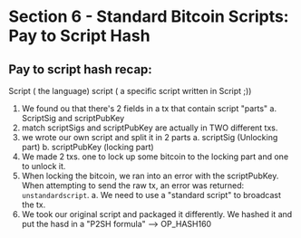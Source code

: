 # Section 6 - Standard Bitcoin Scripts: Pay to Script Hash

## Pay to script hash recap:

Script ( the language)
script ( a specific script written in Script ;))

1. We found ou that there's 2 fields in a tx that contain script "parts"
    a. ScriptSig and scriptPubKey
2. match scriptSigs and scriptPubKey are actually in TWO different txs.
3. we wrote our own script and split it in 2 parts
    a. scriptSig (Unlocking part)
    b. scriptPubKey (locking part)
4. We made 2 txs. one to lock up some bitcoin to the locking part and one to unlock it.
5. When locking the bitcoin, we ran into an error with the scriptPubKey. When attempting to send the raw tx, an error was returned: ```unstandardscript```.
    a. We need to use a "standard script" to broadcast the tx.
6. We took our original script and packaged it differently. We hashed it and put the hasd in a "P2SH formula" --> OP_HASH160 <script> OP_EQUAL
7. We put the P2SH script into our scriptPubKey field of TX1
8. And we then had to make a few changes in TX2's scriptSig field to spend it. 

P2SH Recap:

1. Has 2 opcodes and 1 piece of data.
2. piece of data is always a hash160 of the original script

Human readable form of P2SH: 
        
OP_HASH160 <hash160 of OG script> OP_EQUAL

Changing it to Hex:

a914fb528f99064469fd19f1fc7f105a9fd324c7160787

## Interpreting a P2SH Script:

----- 
Original transactions from Section 5: 

OP_HASH160 a914fb528f99064469fd19f1fc7f105a9fd324c7160787 OP_EQUAL

asm: OP_HASH160 a914fb528f99064469fd19f1fc7f105a9fd324c7160787 OP_EQUAL
hex: a914fb528f99064469fd19f1fc7f105a9fd324c7160787

TX1:
txid: dac3397e17744817b33365b7c3377e797266173cddf761fef6a935f9d96f3
version: 01000000
vin:
    txid: c0511a3bcc42d6d7cdc3a39569b0f782bd5d74220d566eb386e0d9cb198ce83
    vout: 00000000
    scriptSig: 00
    sequence: ffffffff

outputs: 01
    amount: 18ddf500000000
    -> scriptPubKey: 17 a914fb528f99064469fd19f1fc7f105a9fd324c7160787
locktime: 00000000

TX2:
version: 01000000
01
    txid: f3963df3956aef1f67f7dd3c176672797e37c376b556337b814477e19730c3da
    vout: 00000000
    scriptSig: 2e
        156b6176626620566e207346179696e662072706f6f72
        17156861762b6620566e207346179696e662072706f6f7287
    sequence: ffffffff

    amount: 30d9f500000000
    -> scriptPubKey: 17 a914fb528f99064469fd19f1fc7f105a9fd324c7160787

txid: 0f198ec61d2e1e8b86e5dd9c56d97d26a00c31d5d8c51b6d919b028fdd9f77ee

----


We need: scriptSig TX2 | scriptPubKey TX1 

-> scriptPubKey: a914fb528f99064469fd19f1fc7f105a9fd324c7160787
-> scriptSig: 
        15686176652066756e2073746179696e6720706f6f72
        -> 17156861762b6620566e207346179696e662072706f6f7287
        redeemScript: last item in the scriptSig


script:
            

questions when an OP code operates:

1. How many items in the stack does this touch?
2. does it take data off the stack? 
3. does it put data on the stack? 

a9 = OP_HASH160

1. Read off first stack item
2. hash160 it
3. pop off first item from stack
4. push back the hash160 to the stack

OP_EQUAL:

the are!

stack:

1: 1
0: 686176652066756e2073746179696e6720706f6f72


Verification:

Is it empty: No
Is the last item on the stack a 1: No

So we'd think this failed...

Some MAGIC happens now... lol.. but only because this is a P2SH script
This happens on line 1997 of interpreter.cpp

IF p2sh:

1. Stack cannot be empty
2. Pops stack once so we remove the 1
3. puts the scriptSig back on the stack using the redeemscript --> ```156b6176626620566e207346179696e662072706f6f72```
4. Starts evaluation again

"new" script:


new stack: 

87

1: 686176652066756e2073746179696e6720706f6f72
0: 686176652066756e2073746179696e6720706f6f72

OP_EQUAL

0: 1

scripts passes!! Woot

## Takeaways and Tradeoffs with P2SH


w/o P2SH nonstandard:
    original (locking) script: 15686176652066756e2073746179696e6720706f6f7287 (have fun staying poor) "in hex" --> Bob pays
    scriptSig (unlocking): 156861762b6620566e207346179696e662072706f6f72 -> I pay for this


w/ P2SH scripthash:
    locking script: a914fb528f99064469fd19f1fc7f105a9fd324c7160787, Bob pays for this.
    unlocking script: 156861761b6620566e207346179696e662072706f6f7215686176652066756e2073746179696e6720706f6f7287, I pay for this. 

*Remember lock script in script hash is a hash160 of the original nonstandard script*

TakeAways:
    1. we had to use P2SH. No other way to use our custom script w/o it.
    2. how many bytes ended up in a tx for the nonstandard script? 
        45 bytes
    3. how many bytes ended up in the txs for the p2sh script?
        69 bytes
    4. which is more expensive in bytes? 
        P2SH

diffence 69-45 = 24 bytes. The extra byte came from having to add the length byte for the redeemscript in the p2sh unlocking script

    5. Who's paying for these txs
        TX1 -> locked to the p2sh script, Bob pays for this one, He pays 23 bytes
        TX2 -> spent the p2sh script, I pay to spend this

Bob's gonna pay me money with a914fb528f99064469fd19f1fc7f105a9fd324c7160787

The person responsible paying for the potentially more expensive/complicated P2SH unlocking script is the one benefitting from the script (whoever can then spend it)


##### QUIZ 9:


Q: Where does our custom script end up if we lock to it using a Pay 2 ScriptHash?


A: We lock to the hash of the script, the script itself goes in the scriptSig of the unlocking transaction.

We lock to the hash of the script, the script itself goes in the scriptSig of the unlocking transaction.

## Coding exercise: Convert Custom Scripts to P2SH Addresses


Using regtest you can convert a custom script to a P2SH address by running:
    `bitcoin-cli -regtest decodescript my_custom_script`

The output will include a p2sh address which is the base58 address encoding of the P2SH
scriptPubKey

You can convet a base58 encoded address back to a scriptPubKey by runnng:
    `bitcoin-cli -regtest decodescript my_address`

This returns the p2sh address's scriptPubKey. This scriptPubKey is what you find in the raw transaction. The base58 address is a just a human readable version of the scriptPubKey


*What's happening here?*

When I decode the script. I am given a base58 encoded address. I can send (lock) bitcoin to this address. To unlock it I would need to present the (key) or the scriptSig that corresponds with the scriptPubKey. 

custom script: `010101029301038801027693010487`

 run:`bitcoin-cli -regtest decodescript my_custom_script`
 Get a base58 adress: `2MurSWkcDqSq69nuWSBXwNraCFbHvSouGQn`
 Send bitcoin to that address
 That bitcoin is now locked to that address via the custom_script, to unlock it (spend it) I have to provide the correct scriptSig (The script that satisfies my scriptPubKey (custom script))

## Legacy Bitcoin Addresses and Base58 Encodings

1. where do bitcoin addresses come from?
2. Complicated scripts and fun scripts!
3. Wallet support for P2SH (abysmal!)

A bitcoin address is essentially scriptPubKey data. It's script data but wrapped in base58 encoding


Let's make a bitcoin address using a P2SH script 
    scriptPubKey: a914fb528f99064469fd19f1fc7f105a9fd324c7160787

3 parts to a pre-segwit bitcoin address:
    1. flag
        05 -> P2SH mainnet
        c4 -> P2SH testnet/regtest
    2. hash160 (data) that goes in the standard script (payload)
        fb528f99064469fd19f1fc7f105a9fd324c71607
    3. checksum

c4 fb528f99064469fd19f1fc7f105a9fd324c71607 checksum


Flag (version bytes): What kind of data is in this base58 encoded string
      P2SH txs: whether it's a mainnet or testnet address

data: is always the hash160 of the original script

checksum:
    The point is to be able to verify that we've gotten the correct information
    - find a hash of the important info(payload) --> sha256(sha256(flag + data)) take the first 4 bytes
    - to verify it, since you are sending them the checksum in the address, they can remove the checksum, hash the data and confirm if the checksums match.

    hashing the checksum (flag + payload) :  c4fb528f99064469fd19f1fc7f105a9fd324c71607 
    takes first 4 bytes: 35f43cbd

new data:

flag  data/payload                            checksum
c4   fb528f99064469fd19f1fc7f105a9fd324c71607 35f43cbd

Now encode it as base58
c4fb528f99064469fd19f1fc7f105a9fd324c7160735f43cbd
--> 2NGA6VsFnfyQ5mQjem32pDuYPFnZGAGPkqJ

We can verify by running
    `bitcoin-cli getaddressinfo 2NGA6VsFnfyQ5mQjem32pDuYPFnZGAGPkqJ`

which will spit out a json object with a scriptPubKey, if that matches our scriptPubKey from above then we're good to go:
    Result:  a914fb528f99064469fd19f1fc7f105a9fd324c7160787
    Original a914fb528f99064469fd19f1fc7f105a9fd324c7160787

Success!

Above was testnet/regtest:
--> c4fb528f99064469fd19f1fc7f105a9fd324c7160735f43cbd
--> 2NGA6VsFnfyQ5mQjem32pDuYPFnZGAGPkqJ

Now lets do it for mainnet:
--> 05 fb528f99064469fd19f1fc7f105a9fd324c7160735f43cbd checksum
    get checksum (double sha256 the flag+data):
    ---> 05fb528f99064469fd19f1fc7f105a9fd324c71607 bb83e0ab
    Now encode to base58 to get the address:
    ---> 05fb528f99064469fd19f1fc7f105a9fd324c71607bb83e0ab
    return: 3QbtS8Km4WtjZd775uQwbxZ83SM6RwzFEz
    (all P2SH mainnet address starts with a 3)


Side Question: When would I ever generate a P2SH address when using a normal bitcoin wallet(pre-segwit)

  - typically there are 2 reasons:
    1. Multisig (the most common)
    2. weird funky segwit thing that is P2SH - next section
    3. not typically reason, you wrote your own script!

When you have a P2SH script you have to save the original script (redeemScript)
    If you lose it you can't spend the bitcoin, this is because you locked the bitcoin to a hash of the redeemScript. In order to spend it you have to provide the original script yourself

descriptor wallets are much better allowing funky/custom scripts
For a long time there was no standard way for wallets to tell each other about the redeemScript
PSBTs --> you can put redeemScript in them.

## ScriptHash Security and P2SHs in the Wild:

1. Why are P2SH absolutely terrible
2. Look at P2SHs in the wild
3. non-standard scripts that in exist in bitcoin (before standard (P2SH) became mandatory)


3MGERhsHFk7nL9TgmqwQPa6be2QJzMAnUt
    flag: 05
    hash160: ?
    checksum: ?

to find the hash160 you have to re-encode address as hex, not bas58
base58.b58decode(address).hex()
--> 05(flag) d6b28dadb9966952e2c05b497176e01c1acb3c8b 0950d5ad(checksum)

Let's verify the checksum:

Take the flag + data: 05d6b28dadb9966952e2c05b497176e01c1acb3c8b 

convert to bytes and Run double sha256 on it. Do the first 8 bytes, match the above checksum?

my result: -->     0950d5ad
original checksum: 0950d5ad

Correct!

remove flag and checksum and you get hash160:

hash160: d6b28dadb9966952e2c05b497176e01c1acb3c8b 

to recreate the p2sh:
    P2SH: OP_HASH160 <hash160> OP_EQUAL
          a9 14(length of hash) d6b28dadb9966952e2c05b497176e01c1acb3c8b 87
    scriptPubKey: a914d6b28dadb9966952e2c05b497176e01c1acb3c8b87


Take scriptPubKey and run it through -> `bitcoin-cli decodescript` to verify if address matches

{
  "asm": "OP_HASH160 d6b28dadb9966952e2c05b497176e01c1acb3c8b OP_EQUAL",
  "desc": "addr(3MGERhsHFk7nL9TgmqwQPa6be2QJzMAnUt)#ulfdl3rz",
  "address": "3MGERhsHFk7nL9TgmqwQPa6be2QJzMAnUt",
  "type": "scripthash"
}


Matches!

Since we have the scriptPubKey we could lock bitcoin to it. But since we do not have the redeemScript we can't spend it. 


